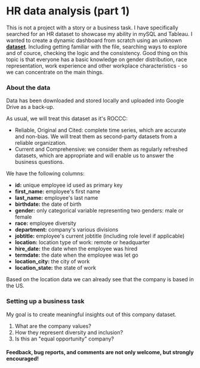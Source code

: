 # HR data analysis (part 1)

This is not a project with a story or a business task. I have specifically searched for an HR dataset to showcase my ability in mySQL and Tableau. I wanted to create a dynamic dashboard from scratch using an unknown __[dataset](https://data.world/markbradbourne/rwfd-real-world-fake-data/workspace/file?filename=Human+Resources.csv)__. Including getting familiar with the file, searching ways to explore and of cource, checking the logic and the consistency. Good thing on this topic is that everyone has a basic knowledge on gender distribution, race representation, work experience and other workplace characteristics - so we can concentrate on the main things.

### About the data

Data has been downloaded and stored locally and uploaded into Google Drive as a back-up.

As usual, we will treat this dataset as it's ROCCC:
- Reliable, Original and Cited: complete time series, which are accurate and non-bias. We will treat them as second-party datasets from a reliable organization.
- Current and Comprehensive: we consider them as regularly refreshed datasets, which are appropriate and will enable us to answer the business questions. 

We have the following columns:
- __id:__ unique employee id used as primary key
- __first_name:__ employee's first name
- __last_name:__ employee's last name
- __birthdate:__ the date of birth
- __gender:__ only categorical variable representing two genders: male or female
- __race:__ employee diversity
- __department:__ company's various divisions
- __jobtitle:__ employee's current jobtitle (including role level if applicable)
- __location:__ location type of work: remote or headquarter
- __hire_date:__ the date when the employee was hired
- __termdate:__ the date when the employee was let go 
- __location_city:__ the city of work
- __location_state:__ the state of work

Based on the location data we can already see that the company is based in the US.

### Setting up a business task

My goal is to create meaningful insights out of this company dataset.

1. What are the company values?
2. How they represent diversity and inclusion?
3. Is this an "equal opportunity" company?

#### Feedback, bug reports, and comments are not only welcome, but strongly encouraged!
